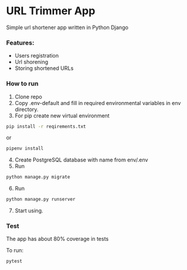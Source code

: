 # URL Trimmer App

Simple url shortener app written in Python Django

### Features:
- Users registration
- Url shorening
- Storing shortened URLs

### How to run
1. Clone repo 
2. Copy .env-default and fill in required environmental variables in env directory.
3. For pip create new virtual environment
```cmd
pip install -r reqirements.txt
```
or
```cmd
pipenv install
```

4. Create PostgreSQL database with name from env/.env
5. Run
```cmd
python manage.py migrate
```

6. Run
```cmd
python manage.py runserver
```
7. Start using.

### Test
The app has about 80% coverage in tests

To run:
```cmd
pytest
```



